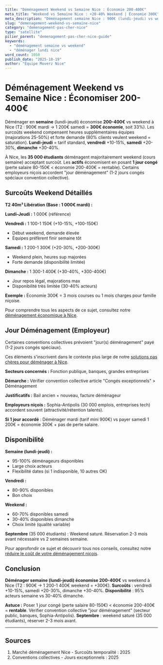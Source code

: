```yaml
---
title: "Déménagement Weekend vs Semaine Nice : Économie 200-400€"
meta_title: "Weekend vs Semaine Nice : +20-40% Weekend | Économie 300€"
meta_description: "Déménagement semaine Nice : 900€ (lundi-jeudi) vs weekend 1200€ (samedi +20-30%, dimanche +30-40%). Économie 300€ T2 en posant 1 jour congé."
slug: "demenagement-weekend-vs-semaine-nice"
category: "demenagement-pas-cher-nice"
type: "satellite"
pilier_parent: "demenagement-pas-cher-nice-guide"
keywords:
  - "déménagement semaine vs weekend"
  - "déménager lundi nice"
word_count: 1050
publish_date: "2025-10-19"
author: "Équipe Moverz Nice"
---
```


# Déménagement Weekend vs Semaine Nice : Économiser 200-400€

Déménager en **semaine** (lundi-jeudi) économise **200-400€** vs weekend à Nice (T2 : 900€ mardi → 1 200€ samedi = **300€ économie**, soit 33%). Les surcoûts weekend compensent heures supplémentaires équipes (majorations 25-50%) et forte demande (80% clients veulent weekend = saturation). **Lundi-jeudi** = tarif standard, **vendredi** +10-15%, **samedi** +20-30%, **dimanche** +30-40%.

À Nice, les **35 000 étudiants** déménagent majoritairement weekend (cours semaine) acceptant surcoût. Les **actifs** économisent en posant **1 jour congé** (perte salaire 80-150€ < économie 200-400€ = rentable). Certains employeurs niçois accordent "jour déménagement" (1-2 jours congés spéciaux convention collective).

## Surcoûts Weekend Détaillés

**T2 40m³ Libération (Base : 1 000€ mardi) :**

**Lundi-Jeudi :** 1 000€ (référence)

**Vendredi :** 1 100-1 150€ (+10-15%, +100-150€)
- Début weekend, demande élevée
- Équipes préfèrent finir semaine tôt

**Samedi :** 1 200-1 300€ (+20-30%, +200-300€)
- Weekend plein, heures sup majorées
- Forte demande (disponibilité limitée)

**Dimanche :** 1 300-1 400€ (+30-40%, +300-400€)
- Jour repos légal, majorations max
- Disponibilité très limitée (30-40% acteurs)

**Exemple :** Économie 300€ = 3 mois courses ou 1 mois charges pour famille niçoise.

Pour comprendre tous les aspects de ce sujet, consultez notre [déménagement économique à Nice](/blog/demenagement-pas-cher/demenagement-pas-cher-nice-guide).


## Jour Déménagement (Employeur)

Certaines conventions collectives prévoient "jour(s) déménagement" payé (1-2 jours congés spéciaux).


Ces éléments s'inscrivent dans le contexte plus large de notre [solutions pas chères pour déménager à Nice](/blog/demenagement-pas-cher/demenagement-pas-cher-nice-guide).

**Secteurs concernés :** Fonction publique, banques, grandes entreprises

**Démarche :** Vérifier convention collective article "Congés exceptionnels" > Déménagement

**Justificatifs :** Bail ancien + nouveau, facture déménageur

**Employeurs niçois :** Sophia-Antipolis (30 000 emplois, entreprises tech) accordent souvent (attractivité/rétention talents).

**Si 1 jour accordé** : Déménager mardi (tarif mini 900€) vs payer samedi 1 200€ = économie 300€ + pas de perte salaire.

## Disponibilité

**Semaine (lundi-jeudi) :**
- 95-100% déménageurs disponibles
- Large choix acteurs
- Flexibilité dates (si 1 indisponible, 10 autres OK)

**Vendredi :**
- 80-90% disponibles
- Bon choix

**Weekend :**
- 60-70% disponibles samedi
- 30-40% disponibles dimanche
- Choix limité (qualité variable)

**Septembre** (35 000 étudiants) : Weekend saturé. Réservation 2-3 mois avant nécessaire vs 2 semaines semaine.


Pour approfondir ce sujet et découvrir tous nos conseils, consultez notre [réduire le coût de votre déménagement niçois](/blog/demenagement-pas-cher/demenagement-pas-cher-nice-guide).

## Conclusion

**Déménager semaine (lundi-jeudi) économise 200-400€** vs weekend à Nice (T2 : 900€ → 1 200-1 400€ weekend = +300€). **Surcoûts** : vendredi +10-15%, samedi +20-30%, dimanche +30-40%. **Disponibilité** : 95% acteurs semaine vs 30-40% dimanche.

**Astuce :** Poser 1 jour congé (perte salaire 80-150€) < économie 200-400€ = **rentable**. Vérifier convention collective "jour déménagement" (secteur public, banques, Sophia-Antipolis). **Septembre** : weekend saturé (35 000 étudiants), réserver 2-3 mois avant.

---

## Sources

1. Marché déménagement Nice - Surcoûts temporalité : 2025
2. Conventions collectives - Jours exceptionnels : 2025


